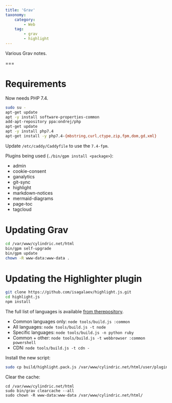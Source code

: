 ```yaml
---
title: 'Grav'
taxonomy:
    category:
        - Web
    tag:
        - grav
        - highlight
---
```


Various Grav notes.

===

# Requirements

Now needs PHP 7.4.

```bash
sudo su -
apt-get update
apt -y install software-properties-common
add-apt-repository ppa:ondrej/php
apt-get update
apt -y install php7.4
apt-get install -y php7.4-{mbstring,curl,ctype,zip,fpm,dom,gd,xml}
```

Update `/etc/caddy/Caddyfile` to use the `7.4-fpm`.

Plugins being used (`./bin/gpm install <package>`):

* admin
* cookie-consent
* ganalytics
* git-sync
* highlight
* markdown-notices
* mermaid-diagrams
* page-toc
* tagcloud

# Updating Grav
```bash
cd /var/www/cylindric.net/html
bin/gpm self-upgrade
bin/gpm update
chown -R www-data:www-data .
```

# Updating the Highlighter plugin
```bash
git clone https://github.com/isagalaev/highlight.js.git
cd highlight.js
npm install
```
The full list of languages is available [from therepository](https://github.com/isagalaev/highlight.js/tree/master/src/languages).

* Common languages only: `node tools/build.js :common`
* All languages: `node tools/build.js -t node`
* Specific languages: `node tools/build.js -n python ruby`
* Common + other: `node tools/build.js -t webbrowser :common powershell`
* CDN: `node tools/build.js -t cdn -`

Install the new script:

```bash
sudo cp build/highlight.pack.js /var/www/cylindric.net/html/user/plugins/highlight/js/
```

Clear the cache:

```
cd /var/www/cylindric.net/html
sudo bin/grav clearcache --all
sudo chown -R www-data:www-data /var/www/cylindric.net/html/
```
